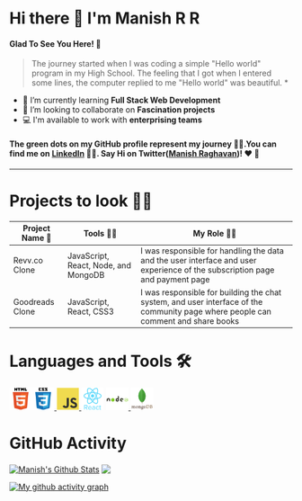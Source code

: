 
# Hi there 👋 I'm Manish R R
#### Glad To See You Here! 🤩
>The journey started when I was coding a simple "Hello world" program in my High School. The feeling that I got when I entered some lines, the computer replied to me "Hello world" was beautiful. *

- 🌱 I’m currently learning  **Full Stack Web Development**
- 👯 I’m looking to collaborate on **Fascination projects**
- 💻 I'm available to work with **enterprising teams**

#### The green dots on my GitHub profile represent my journey 🏃‍♂️.You can find me on [LinkedIn](https://www.linkedin.com/in/manish-raghavan/ "LinkedIn") 👨‍💼. Say Hi on Twitter([Manish Raghavan](https://twitter.com/manishraghavan4 "Manish Raghavan"))! ❤️ 💬


------------

# Projects to look 👨‍💻

|  Project Name 📝 | Tools 👨‍🔧   | My Role 👨‍💼️ |
| -------------- | ------------ | ------------ |
| Revv.co Clone  |  JavaScript, React, Node, and MongoDB  |  I was responsible for handling the data and the user interface and user experience of the subscription page and payment page
| Goodreads Clone  |  JavaScript, React, CSS3 | I was responsible for building the chat system, and user interface of the community page where people can comment and share books

# Languages and Tools 🛠️
<p align="left"> <a href="https://www.w3schools.com/css/" target="_blank"> <img src="https://raw.githubusercontent.com/devicons/devicon/master/icons/html5/html5-original-wordmark.svg" alt="html5" width="40" height="40"/><img src="https://raw.githubusercontent.com/devicons/devicon/master/icons/css3/css3-original-wordmark.svg" alt="css3" width="40" height="40"/> </a> <a href="https://www.w3.org/html/" target="_blank">  </a> <a href="https://developer.mozilla.org/en-US/docs/Web/JavaScript" target="_blank"> <img src="https://raw.githubusercontent.com/devicons/devicon/master/icons/javascript/javascript-original.svg" alt="javascript" width="40" height="40"/> <img src="https://raw.githubusercontent.com/devicons/devicon/master/icons/react/react-original-wordmark.svg" alt="react" width="40" height="40"/></a> <a href="https://www.mongodb.com/" target="_blank"> <img src="https://raw.githubusercontent.com/devicons/devicon/master/icons/nodejs/nodejs-original-wordmark.svg" alt="nodejs" width="40" height="40"/> </a> <a href="https://reactjs.org/" target="_blank"> <img src="https://raw.githubusercontent.com/devicons/devicon/master/icons/mongodb/mongodb-original-wordmark.svg" alt="mongodb" width="40" height="40"/> </a> <a href="https://nodejs.org" target="_blank">  </a> </p>



# GitHub Activity
<a href="https://github.com/ManishRaghavan">
<img align="center" alt="Manish's Github Stats" src="https://github-readme-stats.codestackr.vercel.app/api?username=ManishRaghavan&show_icons=true&hide_border=true&count_private=true&include_all_commits=true&theme=radical" /></a>
<a href="https://github.com/ManishRaghavan">
  <img align="center" src="https://github-readme-stats.anuraghazra1.vercel.app/api/top-langs/?username=ManishRaghavan&layout=compact&theme=radical" />
</a>

[![My github activity graph](https://activity-graph.herokuapp.com/graph?username=ManishRaghavan&theme=react-dark)](https://github.com/ManishRaghavan/github-readme-activity-graph)


